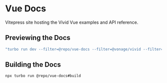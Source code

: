 # Vue Docs

Vitepress site hosting the Vivid Vue examples and API reference.

## Previewing the Docs

```sh
"turbo run dev --filter=@repo/vue-docs --filter=@vonage/vivid --filter=@repo/styles"
```

## Building the Docs

```sh
npx turbo run @repo/vue-docs#build
```
